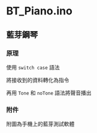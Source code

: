 # BT_Piano.ino

## 藍芽鋼琴

### 原理

使用 `switch case` 語法

將接收到的資料轉化為指令

再用 `Tone` 和 `noTone` 語法將聲音播出

### 附件

附圖為手機上的藍芽測試軟體